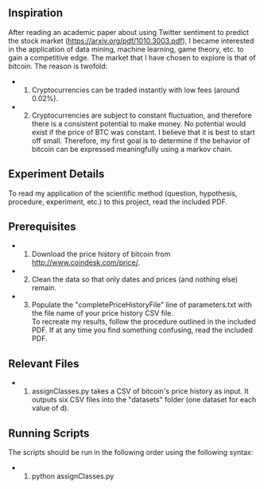 ## Inspiration
After reading an academic paper about using Twitter sentiment to predict the stock market (https://arxiv.org/pdf/1010.3003.pdf), I became interested in the application of data mining, machine learning, game theory, etc. to gain a competitive edge.  The market that I have chosen to explore is that of bitcoin.  The reason is twofold:
- 1) Cryptocurrencies can be traded instantly with low fees (around 0.02%).
- 2) Cryptocurrencies are subject to constant fluctuation, and therefore there is a consistent potential to make money.  No potential would exist if the price of BTC was constant.
I believe that it is best to start off small. Therefore, my first goal is to determine if the behavior of bitcoin can be expressed meaningfully using a markov chain.

## Experiment Details
To read my application of the scientific method (question, hypothesis, procedure, experiment, etc.) to this project, read the included PDF.

## Prerequisites
- 1) Download the price history of bitcoin from http://www.coindesk.com/price/.  
- 2) Clean the data so that only dates and prices (and nothing else) remain.  
- 3) Populate the "completePriceHistoryFile" line of parameters.txt with the file name of your price history CSV file.  
To recreate my results, follow the procedure outlined in the included PDF.  If at any time you find something confusing, read the included PDF.

## Relevant Files
- 1) assignClasses.py takes a CSV of bitcoin's price history as input.  It outputs six CSV files into the "datasets" folder (one dataset for each value of d).

## Running Scripts
The scripts should be run in the following order using the following syntax:
- 1) python assignClasses.py




